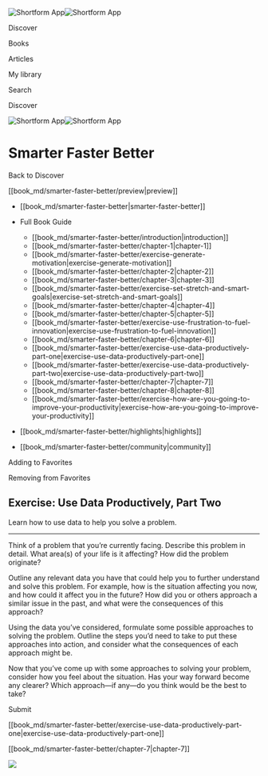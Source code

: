![Shortform App](/img/logo.36a2399e.svg)![Shortform App](/img/logo-dark.70c1b072.svg)

Discover

Books

Articles

My library

Search

Discover

![Shortform App](/img/logo.36a2399e.svg)![Shortform App](/img/logo-dark.70c1b072.svg)

# Smarter Faster Better

Back to Discover

[[book_md/smarter-faster-better/preview|preview]]

  * [[book_md/smarter-faster-better|smarter-faster-better]]
  * Full Book Guide

    * [[book_md/smarter-faster-better/introduction|introduction]]
    * [[book_md/smarter-faster-better/chapter-1|chapter-1]]
    * [[book_md/smarter-faster-better/exercise-generate-motivation|exercise-generate-motivation]]
    * [[book_md/smarter-faster-better/chapter-2|chapter-2]]
    * [[book_md/smarter-faster-better/chapter-3|chapter-3]]
    * [[book_md/smarter-faster-better/exercise-set-stretch-and-smart-goals|exercise-set-stretch-and-smart-goals]]
    * [[book_md/smarter-faster-better/chapter-4|chapter-4]]
    * [[book_md/smarter-faster-better/chapter-5|chapter-5]]
    * [[book_md/smarter-faster-better/exercise-use-frustration-to-fuel-innovation|exercise-use-frustration-to-fuel-innovation]]
    * [[book_md/smarter-faster-better/chapter-6|chapter-6]]
    * [[book_md/smarter-faster-better/exercise-use-data-productively-part-one|exercise-use-data-productively-part-one]]
    * [[book_md/smarter-faster-better/exercise-use-data-productively-part-two|exercise-use-data-productively-part-two]]
    * [[book_md/smarter-faster-better/chapter-7|chapter-7]]
    * [[book_md/smarter-faster-better/chapter-8|chapter-8]]
    * [[book_md/smarter-faster-better/exercise-how-are-you-going-to-improve-your-productivity|exercise-how-are-you-going-to-improve-your-productivity]]
  * [[book_md/smarter-faster-better/highlights|highlights]]
  * [[book_md/smarter-faster-better/community|community]]



Adding to Favorites 

Removing from Favorites 

## Exercise: Use Data Productively, Part Two

Learn how to use data to help you solve a problem.

* * *

Think of a problem that you’re currently facing. Describe this problem in detail. What area(s) of your life is it affecting? How did the problem originate?

Outline any relevant data you have that could help you to further understand and solve this problem. For example, how is the situation affecting you now, and how could it affect you in the future? How did you or others approach a similar issue in the past, and what were the consequences of this approach?

Using the data you’ve considered, formulate some possible approaches to solving the problem. Outline the steps you’d need to take to put these approaches into action, and consider what the consequences of each approach might be.

Now that you’ve come up with some approaches to solving your problem, consider how you feel about the situation. Has your way forward become any clearer? Which approach—if any—do you think would be the best to take?

Submit 

[[book_md/smarter-faster-better/exercise-use-data-productively-part-one|exercise-use-data-productively-part-one]]

[[book_md/smarter-faster-better/chapter-7|chapter-7]]

![](https://bat.bing.com/action/0?ti=56018282&Ver=2&mid=ad71bc4c-3f04-44b0-a383-8cd2f1ac10e9&sid=f30c5e70639211ee87d33f0876d93783&vid=f30c9700639211eeb3a75d830392c94f&vids=0&msclkid=N&pi=0&lg=en-US&sw=800&sh=600&sc=24&nwd=1&tl=Shortform%20%7C%20Book&p=https%3A%2F%2Fwww.shortform.com%2Fapp%2Fbook%2Fsmarter-faster-better%2Fexercise-use-data-productively-part-two&r=&lt=445&evt=pageLoad&sv=1&rn=937870)
